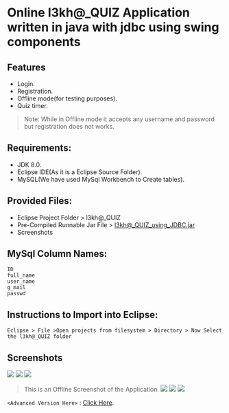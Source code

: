# Online l3kh@_QUIZ Application written in java with jdbc using swing components  
## Features
- Login.
- Registration.
- Offline mode(for testing purposes).
- Quiz timer.

> Note: While in  Offline mode it accepts any username and password but registration does not works.
## Requirements:
- JDK 8.0.
- Eclipse IDE(As it is a Eclipse Source Folder).
- MySQL(We have used MySql Workbench to Create tables).
##  Provided Files:
- Eclipse Project Folder > l3kh@_QUIZ
- Pre-Compiled Runnable Jar File > l3kh@_QUIZ_using_JDBC.jar
- Screenshots
## MySql Column Names:
```
ID
full_name
user_name
g_mail
passwd
```
## Instructions to Import into Eclipse:
`Eclipse > File >Open projects from filesystem > Directory > Now Select the l3kh@_QUIZ folder`

## Screenshots
![](https://github.com/srilekhadasari/online-quiz-in-java-with-jdbc-using-swing-login-registration-timer/blob/master/Screenshots/online-login.png)
![](https://github.com/srilekhadasari/online-quiz-in-java-with-jdbc-using-swing-login-registration-timer/blob/master/Screenshots/online-register.png)
![](https://github.com/srilekhadasari/online-quiz-in-java-with-jdbc-using-swing-login-registration-timer/blob/master/Screenshots/offline-login.png)
> This is an Offline Screenshot of the Application.
![](https://github.com/srilekhadasari/online-quiz-in-java-with-jdbc-using-swing-login-registration-timer/blob/master/Screenshots/questions-quiz.png)
![](https://github.com/srilekhadasari/online-quiz-in-java-with-jdbc-using-swing-login-registration-timer/blob/master/Screenshots/results-quiz.png)
![](https://github.com/srilekhadasari/online-quiz-in-java-with-jdbc-using-swing-login-registration-timer/blob/master/Screenshots/answers-quiz.png)



`<Advanced Version Here>` : [Click Here](https://github.com/Codebreaker444/).
